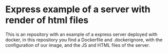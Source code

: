 # Express example of a server with render of html files

This is an repository with an example of a express server deployed with docker, in this repository you find a Dockerfile and .dockerignore, with the configuration of our image, and the JS and HTML files of the server.
